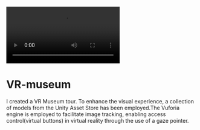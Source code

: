
![](https://github.com/srirambalaji07/VR-museum/blob/main/museum.mp4)
# VR-museum
I created a VR Museum tour. To enhance the visual experience, a collection of models from the Unity Asset Store has been employed.The Vuforia engine is employed to facilitate image tracking, enabling access control(virtual buttons) in virtual reality through the use of a gaze pointer.
